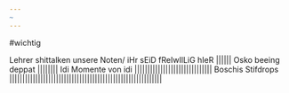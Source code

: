 ```yaml
---
~
---
```

#wichtig

Lehrer shittalken unsere Noten/ iHr sEiD fReIwIlLiG hIeR
|||||| 
Osko beeing deppat
||||||||
Idi Momente von idi
||||||||||||||||||||||||||||||
Boschis Stifdrops
|||||||||||||||||||||||||||||||||||||||||||||||||||||||||||
